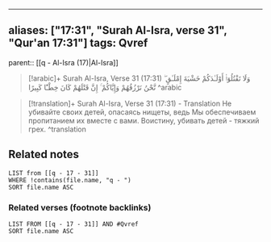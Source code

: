 
---
aliases: ["17:31", "Surah Al-Isra, verse 31", "Qur'an 17:31"]
tags: Qvref
---

parent:: [[q - Al-Isra (17)|Al-Isra]]

> [!arabic]+ Surah Al-Isra, Verse 31 (17:31)
> <span class="quran-arabic">وَلَا تَقْتُلُوٓا۟ أَوْلَـٰدَكُمْ خَشْيَةَ إِمْلَـٰقٍ ۖ نَّحْنُ نَرْزُقُهُمْ وَإِيَّاكُمْ ۚ إِنَّ قَتْلَهُمْ كَانَ خِطْـًٔا كَبِيرًا</span>
^arabic

> [!translation]+ Surah Al-Isra, Verse 31 (17:31) - Translation
> Не убивайте своих детей, опасаясь нищеты, ведь Мы обеспечиваем пропитанием их вместе с вами. Воистину, убивать детей - тяжкий грех.
^translation



## Related notes
```dataview
LIST from [[q - 17 - 31]]
WHERE !contains(file.name, "q - ")
SORT file.name ASC
```

### Related verses (footnote backlinks)
```dataview
LIST FROM [[q - 17 - 31]] AND #Qvref
SORT file.name ASC
```

